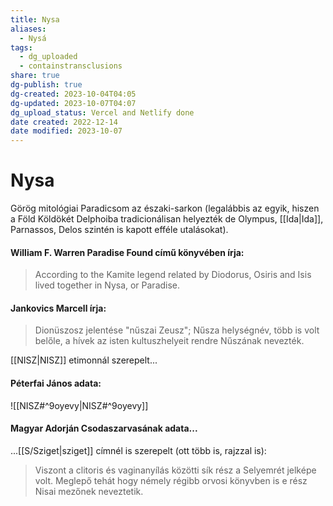 ```yaml
---
title: Nysa
aliases:
  - Nysá
tags:
  - dg_uploaded
  - containstransclusions
share: true
dg-publish: true
dg-created: 2023-10-04T04:05
dg-updated: 2023-10-07T04:07
dg_upload_status: Vercel and Netlify done
date created: 2022-12-14
date modified: 2023-10-07
---
```


# Nysa

Görög mitológiai Paradicsom az északi-sarkon (legalábbis az egyik, hiszen a Föld Köldökét Delphoiba tradicionálisan helyezték de Olympus, [[Ida\|Ida]], Parnassos, Delos szintén is kapott efféle utalásokat).  

#### William F. Warren Paradise Found című könyvében írja:

> According to the Kamite legend related by Diodorus, Osiris and Isis lived together in Nysa, or Paradise.  

#### Jankovics Marcell írja:

> Dionüszosz jelentése "nűszai Zeusz"; Nűsza helységnév, több is volt belőle, a hívek az isten kultuszhelyeit rendre Nűszának nevezték.  

[[NISZ\|NISZ]] etimonnál szerepelt...

#### Péterfai János adata:

![[NISZ#^9oyevy\|NISZ#^9oyevy]]

#### Magyar Adorján Csodaszarvasának adata...

...[[S/Sziget\|sziget]] címnél is szerepelt (ott több is, rajzzal is):
> Viszont a clitoris és vaginanyílás közötti sík rész a Selyemrét jelképe volt. Meglepő tehát hogy némely régibb orvosi könyvben is e rész Nisai mezőnek neveztetik.  